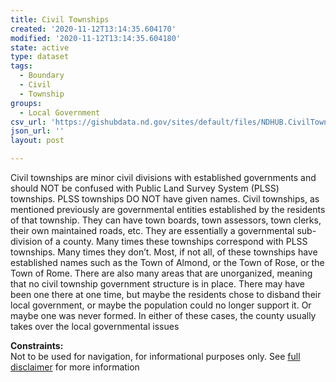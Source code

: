 ```yaml
---
title: Civil Townships
created: '2020-11-12T13:14:35.604170'
modified: '2020-11-12T13:14:35.604180'
state: active
type: dataset
tags:
  - Boundary
  - Civil
  - Township
groups:
  - Local Government
csv_url: 'https://gishubdata.nd.gov/sites/default/files/NDHUB.CivilTownships.csv'
json_url: ''
layout: post

---
```

<p>Civil townships are minor civil divisions with established governments and should NOT be confused with Public Land Survey System (PLSS) townships. PLSS townships DO NOT have given names. Civil townships, as mentioned previously are governmental entities established by the residents of that township. They can have town boards, town assessors, town clerks, their own maintained roads, etc. They are essentially a governmental sub-division of a county. Many times these townships correspond with PLSS townships. Many times they don’t. Most, if not all, of these townships have established names such as the Town of Almond, or the Town of Rose, or the Town of Rome. There are also many areas that are unorganized, meaning that no civil township government structure is in place. There may have been one there at one time, but maybe the residents chose to disband their local government, or maybe the population could no longer support it. Or maybe one was never formed. In either of these cases, the county usually takes over the local governmental issues</p>
<p><strong>Constraints:</strong><br />
Not to be used for navigation, for informational purposes only. See <a href="/north-dakota-disclaimer">full disclaimer</a> for more information</p>

